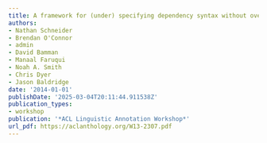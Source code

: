 ```yaml
---
title: A framework for (under) specifying dependency syntax without overloading annotators
authors:
- Nathan Schneider
- Brendan O'Connor
- admin
- David Bamman
- Manaal Faruqui
- Noah A. Smith
- Chris Dyer
- Jason Baldridge
date: '2014-01-01'
publishDate: '2025-03-04T20:11:44.911538Z'
publication_types:
- workshop
publication: '*ACL Linguistic Annotation Workshop*'
url_pdf: https://aclanthology.org/W13-2307.pdf
---
```

